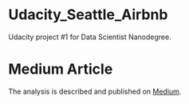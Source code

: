 # Udacity_Seattle_Airbnb
Udacity project #1 for Data Scientist Nanodegree.

# Medium Article
The analysis is described and published on [Medium](https://medium.com/@nikoladjor/udacity-data-science-nanodegree-analysis-of-seattle-airbnb-dataset-3c3d31b07d76).